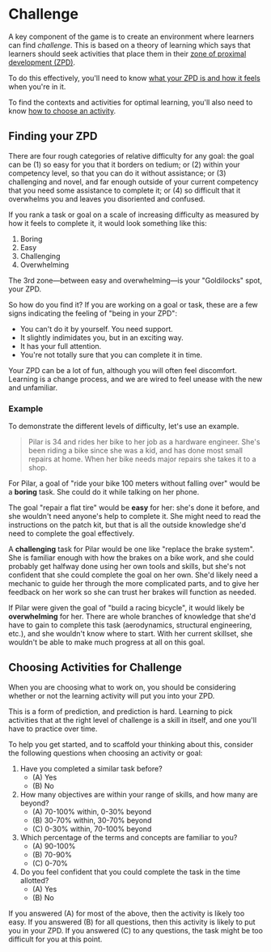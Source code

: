# Challenge

A key component of the game is to create an environment where learners can find _challenge_. This is based on a theory of learning which says that learners should seek activities that place them in their [zone of proximal development \(ZPD\)](https://en.wikipedia.org/wiki/Zone_of_proximal_development).

To do this effectively, you'll need to know [what your ZPD is and how it feels](#finding-your-zpd) when you're in it.

To find the contexts and activities for optimal learning, you'll also need to know [how to choose an activity](#choosing-activities-for-challenge).

## Finding your ZPD

There are four rough categories of relative difficulty for any goal: the goal can be \(1\) so easy for you that it borders on tedium; or \(2\)  within your competency level, so that you can do it without assistance; or \(3\) challenging and novel, and far enough outside of your current competency that you need some assistance to complete it; or \(4\) so difficult that it overwhelms you and leaves you disoriented and confused.

If you rank a task or goal on a scale of increasing difficulty as measured by how it feels to complete it, it would look something like this:

1. Boring
2. Easy
3. Challenging
4. Overwhelming

The 3rd zone—between easy and overwhelming—is your "Goldilocks" spot, your ZPD.

So how do you find it? If you are working on a goal or task, these are a few signs indicating the feeling of "being in your ZPD":

* You can't do it by yourself. You need support.
* It slightly indimidates you, but in an exciting way.
* It has your full attention.
* You're not totally sure that you can complete it in time.

Your ZPD can be a lot of fun, although you will often feel discomfort. Learning is a change process, and we are wired to feel unease with the new and unfamiliar.

### Example

To demonstrate the different levels of difficulty, let's use an example.

> Pilar is 34 and rides her bike to her job as a hardware engineer. She's been riding a bike since she was a kid, and has done most small repairs at home. When her bike needs major repairs she takes it to a shop.

For Pilar, a goal of "ride your bike 100 meters without falling over" would be a **boring** task. She could do it while talking on her phone.

The goal "repair a flat tire" would be **easy** for her: she's done it before, and she wouldn't need anyone's help to complete it. She might need to read the instructions on the patch kit, but that is all the outside knowledge she'd need to complete the goal effectively.

A **challenging** task for Pilar would be one like "replace the brake system". She is familiar enough with how the brakes on a bike work, and she could probably get halfway done using her own tools and skills, but she's not confident that she could complete the goal on her own. She'd likely need a mechanic to guide her through the more complicated parts, and to give her feedback on her work so she can trust her brakes will function as needed.

If Pilar were given the goal of "build a racing bicycle", it would likely be **overwhelming** for her. There are whole branches of knowledge that she'd have to gain to complete this task \(aerodynamics, structural engineering, etc.\), and she wouldn't know where to start. With her current skillset, she wouldn't be able to make much progress at all on this goal.

## Choosing Activities for Challenge

When you are choosing what to work on, you should be considering whether or not the learning activity will put you into your ZPD.

This is a form of prediction, and prediction is hard. Learning to pick activities that at the right level of challenge is a skill in itself, and one you'll have to practice over time.

To help you get started, and to scaffold your thinking about this, consider the following questions when choosing an activity or goal:

1. Have you completed a similar task before?
   * \(A\) Yes
   * \(B\) No
2. How many objectives are within your range of skills, and how many are beyond?
   * \(A\) 70-100% within, 0-30% beyond
   * \(B\) 30-70% within, 30-70% beyond
   * \(C\) 0-30% within, 70-100% beyond
3. Which percentage of the terms and concepts are familiar to you?
   * \(A\) 90-100%
   * \(B\) 70-90%
   * \(C\) 0-70%
4. Do you feel confident that you could complete the task in the time allotted?
   * \(A\) Yes
   * \(B\) No

If you answered \(A\) for most of the above, then the activity is likely too easy. If you answered \(B\) for all questions, then this activity is likely to put you in your ZPD. If you answered \(C\) to any questions, the task might be too difficult for you at this point.

